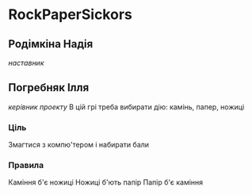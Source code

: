 # RockPaperSickors
## Родімкіна Надія
*наставник*
## Погребняк Ілля
*керівник проекту*
В цій грі треба вибирати дію: камінь, папер, ножиці
### Ціль
Змагтися з компю'тером і набирати бали
### Правила
Каміння б'є ножиці
Ножиці б'ють папір
Папір б'є каміння
